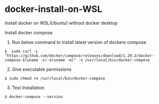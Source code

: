 # docker-install-on-WSL
Install docker on WSL(Ubuntu) without docker desktop





Install docker compose
1. Run below command to install latest version of dockere compose
```
$  sudo curl -L "https://github.com/docker/compose/releases/download/1.29.2/docker-compose-$(uname -s)-$(uname -m)" -o /usr/local/bin/docker-compose
```

2. Give executable permissions
```
$ sudo chmod +x /usr/local/bin/docker-compose
```

3. Test Installation
```
$ docker-compose --version
```

